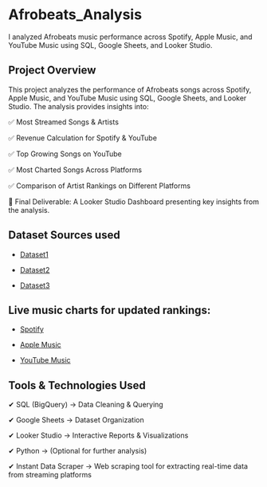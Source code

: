 # Afrobeats_Analysis
I analyzed Afrobeats music performance across Spotify, Apple Music, and YouTube Music using SQL, Google Sheets, and Looker Studio.
## Project Overview

This project analyzes the performance of Afrobeats songs across Spotify, Apple Music, and YouTube Music using SQL, Google Sheets, and Looker Studio. The analysis provides insights into:

✅ Most Streamed Songs & Artists

✅ Revenue Calculation for Spotify & YouTube

✅ Top Growing Songs on YouTube

✅ Most Charted Songs Across Platforms

✅ Comparison of Artist Rankings on Different Platforms

📍 Final Deliverable: A Looker Studio Dashboard presenting key insights from the analysis.

## Dataset Sources used

- <a href=https://github.com/Ekenemike/Afrobeats_Analysis/blob/main/open.csv>Dataset1</a>

- <a href=https://github.com/Ekenemike/Afrobeats_Analysis/blob/main/charts.csv>Dataset2</a>

- <a href=https://github.com/Ekenemike/Afrobeats_Analysis/blob/main/youtube-charts-top-songs-ng-weekly-20250206.csv>Dataset3</a>

##  Live music charts for updated rankings:

- <a href=https://open.spotify.com/playlist/37i9dQZEVXbLw80jjcctV1>Spotify</a>

- <a href=https://music.apple.com/bh/playlist/top-100-nigeria/pl.2fc68f6d68004ae993dadfe99de83877>Apple Music</a>

- <a href=https://charts.youtube.com/charts/TopSongs/ng/weekly>YouTube Music</a>

## Tools & Technologies Used

✔ SQL (BigQuery) → Data Cleaning & Querying

✔ Google Sheets → Dataset Organization

✔ Looker Studio → Interactive Reports & Visualizations

✔ Python → (Optional for further analysis)

✔ Instant Data Scraper → Web scraping tool for extracting real-time data from streaming platforms
